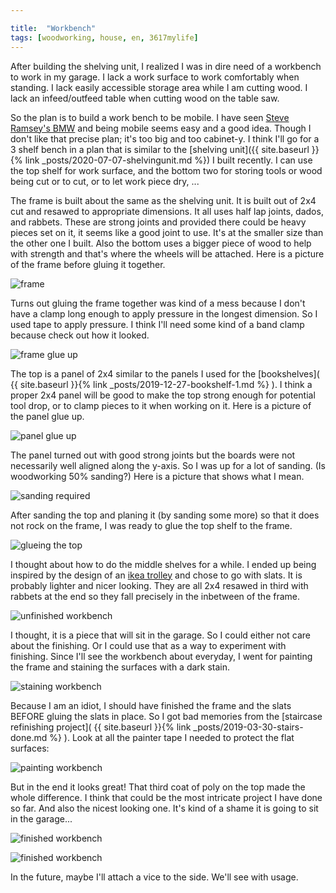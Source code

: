 ```yaml
---

title:  "Workbench"
tags: [woodworking, house, en, 3617mylife]
---
```




After building the shelving unit, I realized I was in dire need of a
workbench to work in my garage. I lack a work surface to work
comfortably when standing. I lack easily accessible storage area while
I am cutting wood. I lack an infeed/outfeed table when cutting wood on
the table saw.

So the plan is to build a work bench to be mobile. I have seen [Steve
Ramsey's BMW](https://www.youtube.com/watch?v=SFrWBdb0OjU) and being
mobile seems easy and a good idea. Though I don't like that precise
plan; it's too big and too cabinet-y. I think I'll go for a 3 shelf
bench in a plan that is similar to the [shelving unit]({{ site.baseurl }}{% link _posts/2020-07-07-shelvingunit.md %}) I built
recently. I can use the top shelf for work surface, and the bottom two
for storing tools or wood being cut or to cut, or to let work piece dry, ...

The frame is built about the same as the shelving unit. It is built out
of 2x4 cut and resawed to appropriate dimensions. It all uses half lap
joints, dados, and rabbets. These are strong joints and provided there
could be heavy pieces set on it, it seems like a good joint to
use. It's at the smaller size than the other one I built. Also the
bottom uses a bigger piece of wood to help with strength and that's
where the wheels will be attached. Here is a picture of the frame
before gluing it together.

![frame]({{site.baseurl}}/data/documents/woodworking/2020-08-workbench/20200822_172805_HDR.jpg )

Turns out gluing the frame together was kind of a mess because I don't
have a clamp long enough to apply pressure in the longest dimension. So
I used tape to apply pressure. I think I'll need some kind of a band
clamp because check out how it looked.

![frame glue up]({{site.baseurl}}/data/documents/woodworking/2020-08-workbench/20200823_122405_HDR.jpg ) 


The top is a panel of 2x4 similar to the panels I used for the
[bookshelves]( {{ site.baseurl }}{% link
_posts/2019-12-27-bookshelf-1.md %} ). I think a proper 2x4 panel will
be good to make the top strong enough for potential tool drop, or to
clamp pieces to it when working on it. Here is a picture of the panel glue up.

![panel glue up]({{site.baseurl}}/data/documents/woodworking/2020-08-workbench/20200822_172816_HDR.jpg )

The panel turned out with good strong joints but the boards were not
necessarily well aligned along the y-axis. So I was up for a lot of
sanding. (Is woodworking 50% sanding?) Here is a picture that shows what I mean.

![sanding required]({{site.baseurl}}/data/documents/woodworking/2020-08-workbench/20200823_122414.jpg  )

After sanding the top and planing it (by sanding some more) so that it
does not rock on the frame, I was ready to glue the top shelf to the
frame.

![glueing the top]({{site.baseurl}}/data/documents/woodworking/2020-08-workbench/20200826_001303.jpg  )

I thought about how to do the middle shelves for a while. I ended up
being inspired by the design of an [ikea trolley](
https://www.ikea.com/us/en/p/bekvaem-kitchen-cart-birch-30240348/ )
and chose to go with slats. It is probably lighter and nicer
looking. They are all 2x4 resawed in third with rabbets at the end so
they fall precisely in the inbetween of the frame.

![unfinished workbench]({{site.baseurl}}/data/documents/woodworking/2020-08-workbench/20200829_203329.jpg ) 

I thought, it is a piece that will sit in the garage. So I could
either not care about the finishing. Or I could use that as a way to
experiment with finishing. Since I'll see the workbench about
everyday, I went for painting the frame and staining the surfaces with
a dark stain. 

![staining workbench]({{site.baseurl}}/data/documents/woodworking/2020-08-workbench/20200904_212005.jpg ) 


Because I am an idiot, I should have finished the frame and the slats
BEFORE gluing the slats in place. So I got bad memories from the
[staircase refinishing project]( {{ site.baseurl }}{% link
_posts/2019-03-30-stairs-done.md %} ). Look at all the painter tape I
needed to protect the flat surfaces:

![painting workbench]({{site.baseurl}}/data/documents/woodworking/2020-08-workbench/20200906_200407.jpg )


But in the end it looks great! That third coat of poly on the top made
the whole difference. I think that could be the most intricate project
I have done so far. And also the nicest looking one. It's kind of a
shame it is going to sit in the garage...

![finished workbench]({{site.baseurl}}/data/documents/woodworking/2020-08-workbench/20200907_110647_HDR.jpg ) 


![finished workbench]({{site.baseurl}}/data/documents/woodworking/2020-08-workbench/20200907_110656.jpg ) 


In the future, maybe I'll attach a vice to the side. We'll see with usage.
